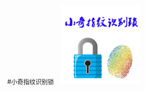 #小奇指纹识别锁 
 
![](https://github.com/liujiaqi7998/Fingerprint_identification_lock/blob/master/logo.jpg)
